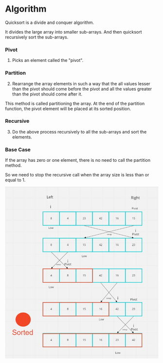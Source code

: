 # Algorithm
Quicksort is a divide and conquer algorithm.

It divides the large array into smaller sub-arrays. And then quicksort recursively sort the sub-arrays.

### Pivot
1. Picks an element called the "pivot".

### Partition
2. Rearrange the array elements in such a way that the all values lesser than the pivot should come before the pivot and all the values greater than the pivot should come after it.

This method is called partitioning the array. At the end of the partition function, the pivot element will be placed at its sorted position.

### Recursive
3. Do the above process recursively to all the sub-arrays and sort the elements.

### Base Case
If the array has zero or one element, there is no need to call the partition method.

So we need to stop the recursive call when the array size is less than or equal to 1.

![quick_sort](quick_sort/quick_sort_blog.JPG)
